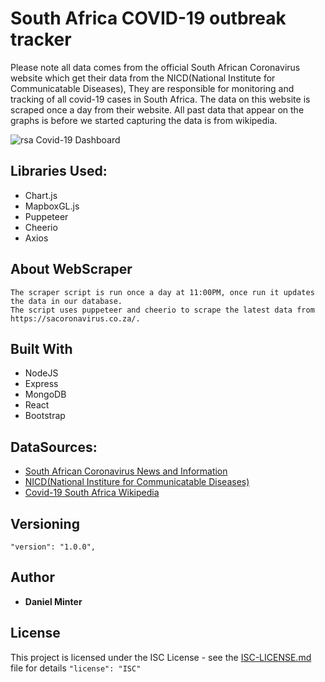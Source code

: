 # South Africa COVID-19 outbreak tracker
Please note all data comes from the official South African Coronavirus website which get their data from the NICD(National Institute for Communicatable Diseases), They are responsible for monitoring and tracking of all covid-19 cases in South Africa. The data on this website is scraped once a day from their website. All past data that appear on the graphs is before we started capturing the data is from wikipedia.

![rsa Covid-19 Dashboard](https://github.com/incrediblejagur/rsa_covid-19/blob/master/client/public/images/screencapture-rsa-covid19-herokuapp-com-1586197169754.png)



## Libraries Used:
 - Chart.js
 - MapboxGL.js
 - Puppeteer
 - Cheerio
 - Axios

## About WebScraper
 ```
The scraper script is run once a day at 11:00PM, once run it updates the data in our database. 
The script uses puppeteer and cheerio to scrape the latest data from https://sacoronavirus.co.za/.
```
 
 ## Built With
 - NodeJS
 - Express
 - MongoDB
 - React
 - Bootstrap

## DataSources:
- [South African Coronavirus News and Information](https://sacoronavirus.co.za/)
- [NICD(National Institure for Communicatable Diseases)](https://www.nicd.ac.za/media/alerts/)
- [Covid-19 South Africa Wikipedia](https://en.wikipedia.org/wiki/Template:2019%E2%80%9320_coronavirus_pandemic_data/South_Africa_medical_cases_chart)

## Versioning

  

`"version": "1.0.0",`

  

## Author

  

- **Daniel Minter** 

  

## License

  

This project is licensed under the ISC License - see the [ISC-LICENSE.md](https://github.com/nevir/readable-licenses/blob/master/markdown/ISC-LICENSE.md) file for details `"license": "ISC"`



